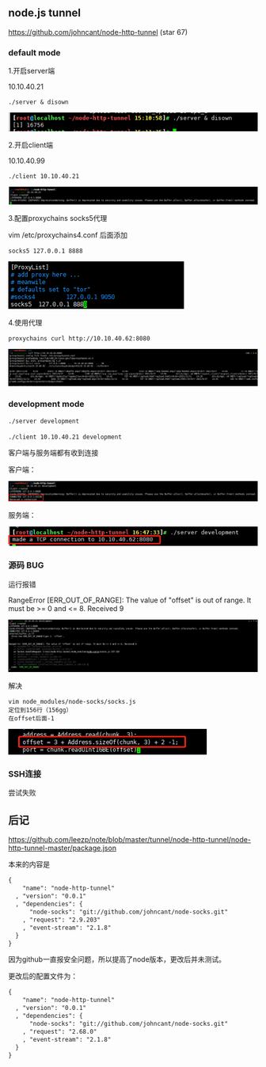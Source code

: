 ## node.js tunnel

https://github.com/johncant/node-http-tunnel   (star 67)

### default mode

1.开启server端  

 10.10.40.21

   
	./server & disown
   

![](images/1.png)

2.开启client端

 10.10.40.99


	./client 10.10.40.21 


![](images/2.png)

3.配置proxychains socks5代理

vim /etc/proxychains4.conf
后面添加
 
	socks5 127.0.0.1 8888
   

![](images/3.png)

4.使用代理

   
	proxychains curl http://10.10.40.62:8080
   

![](images/4.png)




### development mode

	./server development
	
	./client 10.10.40.21 development

客户端与服务端都有收到连接

客户端：

![](images/5.png)

服务端：

![](images/6.png)






### 源码 BUG

运行报错

RangeError [ERR_OUT_OF_RANGE]: The value of "offset" is out of range. It must be >= 0 and <= 8. Received 9

![](images/7.png)

解决


	vim node_modules/node-socks/socks.js
	定位到156行（156gg）
	在offset后面-1


![](images/8.png)

### SSH连接

尝试失败

## 后记

https://github.com/leezp/note/blob/master/tunnel/node-http-tunnel/node-http-tunnel-master/package.json

本来的内容是 

	{
	    "name": "node-http-tunnel"
	  , "version": "0.0.1"
	  , "dependencies": {
	      "node-socks": "git://github.com/johncant/node-socks.git"
	    , "request": "2.9.203"
	    , "event-stream": "2.1.8"
	  }
	}

因为github一直报安全问题，所以提高了node版本，更改后并未测试。

更改后的配置文件为：

	{
	    "name": "node-http-tunnel"
	  , "version": "0.0.1"
	  , "dependencies": {
	      "node-socks": "git://github.com/johncant/node-socks.git"
	    , "request": "2.68.0"   
	    , "event-stream": "2.1.8"
	  }
	}